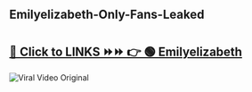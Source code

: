 
 ## Emilyelizabeth-Only-Fans-Leaked

# <h2><a href="https://clipsfans.com/Emilyelizabeth&ref=git">🔗 Click to LINKS ⏩⏩ 👉 🟢 Emilyelizabeth </a></h2>

<a href="https://clipsfans.com/Emilyelizabeth&ref=git" rel="nofollow" data-target="animated-image.originalLink"><img src="https://i.ibb.co.com/xMMVF88/686577567.gif" alt="Viral Video Original" style="max-width: 100%; display: inline-block;" data-target="animated-image.originalImage"></a>
